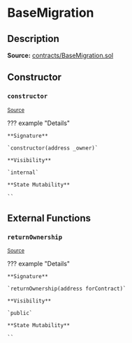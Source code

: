 # BaseMigration

## Description

**Source:** [contracts/BaseMigration.sol](https://github.com/Synthetixio/synthetix/tree/v2.98.3/contracts/BaseMigration.sol)

## Constructor

### `constructor`

<sub>[Source](https://github.com/Synthetixio/synthetix/tree/v2.98.3/contracts/BaseMigration.sol#L6)</sub>

??? example "Details"

    **Signature**

    `constructor(address _owner)`

    **Visibility**

    `internal`

    **State Mutability**

    ``

## External Functions

### `returnOwnership`

<sub>[Source](https://github.com/Synthetixio/synthetix/tree/v2.98.3/contracts/BaseMigration.sol#L9)</sub>

??? example "Details"

    **Signature**

    `returnOwnership(address forContract)`

    **Visibility**

    `public`

    **State Mutability**

    ``
